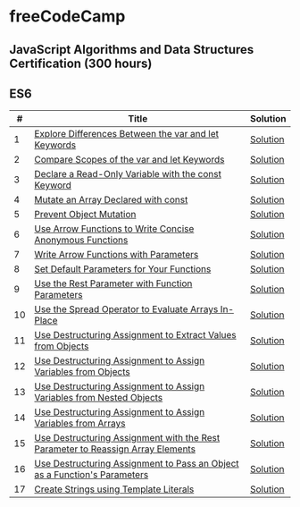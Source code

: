 # freeCodeCamp

## JavaScript Algorithms and Data Structures Certification (300 hours)
## ES6

| #  | Title |Solution|
| ------------- | ------------- |------------- |
| 1  | [Explore Differences Between the var and let Keywords](https://www.freecodecamp.org/learn/javascript-algorithms-and-data-structures/es6/explore-differences-between-the-var-and-let-keywords)  |[Solution](../master/JavaScript%20Algorithms%20and%20Data%20Structures%20Certification/ES6/explore-differences-between-the-var-and-let-keywords.txt) 
| 2  | [Compare Scopes of the var and let Keywords](https://www.freecodecamp.org/learn/javascript-algorithms-and-data-structures/es6/compare-scopes-of-the-var-and-let-keywords)  |[Solution](../master/JavaScript%20Algorithms%20and%20Data%20Structures%20Certification/ES6/compare-scopes-of-the-var-and-let-keywords.txt) 
| 3  | [Declare a Read-Only Variable with the const Keyword](https://www.freecodecamp.org/learn/javascript-algorithms-and-data-structures/es6/declare-a-read-only-variable-with-the-const-keyword)  |[Solution](../master/JavaScript%20Algorithms%20and%20Data%20Structures%20Certification/ES6/declare-a-read-only-variable-with-the-const-keyword.txt) 
| 4  | [Mutate an Array Declared with const](https://www.freecodecamp.org/learn/javascript-algorithms-and-data-structures/es6/mutate-an-array-declared-with-const)  |[Solution](../master/JavaScript%20Algorithms%20and%20Data%20Structures%20Certification/ES6/mutate-an-array-declared-with-const.txt) 
| 5  | [Prevent Object Mutation](https://www.freecodecamp.org/learn/javascript-algorithms-and-data-structures/es6/prevent-object-mutation)  |[Solution](../master/JavaScript%20Algorithms%20and%20Data%20Structures%20Certification/ES6/prevent-object-mutation.txt) 
| 6  | [Use Arrow Functions to Write Concise Anonymous Functions](https://www.freecodecamp.org/learn/javascript-algorithms-and-data-structures/es6/use-arrow-functions-to-write-concise-anonymous-functions)  |[Solution](../master/JavaScript%20Algorithms%20and%20Data%20Structures%20Certification/ES6/mutate-an-array-declared-with-const.txt) 
| 7  | [Write Arrow Functions with Parameters](https://www.freecodecamp.org/learn/javascript-algorithms-and-data-structures/es6/write-arrow-functions-with-parameters)  |[Solution](../master/JavaScript%20Algorithms%20and%20Data%20Structures%20Certification/ES6/mutate-an-array-declared-with-const.txt) 
| 8  | [Set Default Parameters for Your Functions](https://www.freecodecamp.org/learn/javascript-algorithms-and-data-structures/es6/set-default-parameters-for-your-functions)  |[Solution](../master/JavaScript%20Algorithms%20and%20Data%20Structures%20Certification/ES6/mutate-an-array-declared-with-const.txt) 
| 9  | [Use the Rest Parameter with Function Parameters](https://www.freecodecamp.org/learn/javascript-algorithms-and-data-structures/es6/use-the-rest-parameter-with-function-parameters)  |[Solution](../master/JavaScript%20Algorithms%20and%20Data%20Structures%20Certification/ES6/mutate-an-array-declared-with-const.txt) 
| 10  | [Use the Spread Operator to Evaluate Arrays In-Place](https://www.freecodecamp.org/learn/javascript-algorithms-and-data-structures/es6/use-the-spread-operator-to-evaluate-arrays-in-place)  |[Solution](../master/JavaScript%20Algorithms%20and%20Data%20Structures%20Certification/ES6/mutate-an-array-declared-with-const.txt) 
| 11  | [Use Destructuring Assignment to Extract Values from Objects](https://www.freecodecamp.org/learn/javascript-algorithms-and-data-structures/es6/use-destructuring-assignment-to-extract-values-from-objects)  |[Solution](../master/JavaScript%20Algorithms%20and%20Data%20Structures%20Certification/ES6/mutate-an-array-declared-with-const.txt) 
| 12  | [Use Destructuring Assignment to Assign Variables from Objects](https://www.freecodecamp.org/learn/javascript-algorithms-and-data-structures/es6/use-destructuring-assignment-to-assign-variables-from-objects)  |[Solution](../master/JavaScript%20Algorithms%20and%20Data%20Structures%20Certification/ES6/mutate-an-array-declared-with-const.txt) 
| 13  | [Use Destructuring Assignment to Assign Variables from Nested Objects](https://www.freecodecamp.org/learn/javascript-algorithms-and-data-structures/es6/use-destructuring-assignment-to-assign-variables-from-nested-objects)  |[Solution](../master/JavaScript%20Algorithms%20and%20Data%20Structures%20Certification/ES6/mutate-an-array-declared-with-const.txt) 
| 14  | [Use Destructuring Assignment to Assign Variables from Arrays](https://www.freecodecamp.org/learn/javascript-algorithms-and-data-structures/es6/use-destructuring-assignment-to-assign-variables-from-arrays)  |[Solution](../master/JavaScript%20Algorithms%20and%20Data%20Structures%20Certification/ES6/mutate-an-array-declared-with-const.txt) 
| 15  | [Use Destructuring Assignment with the Rest Parameter to Reassign Array Elements](https://www.freecodecamp.org/learn/javascript-algorithms-and-data-structures/es6/use-destructuring-assignment-with-the-rest-parameter-to-reassign-array-elements)  |[Solution](../master/JavaScript%20Algorithms%20and%20Data%20Structures%20Certification/ES6/mutate-an-array-declared-with-const.txt) 
| 16  | [Use Destructuring Assignment to Pass an Object as a Function's Parameters](https://www.freecodecamp.org/learn/javascript-algorithms-and-data-structures/es6/use-destructuring-assignment-to-pass-an-object-as-a-functions-parameters)  |[Solution](../master/JavaScript%20Algorithms%20and%20Data%20Structures%20Certification/ES6/mutate-an-array-declared-with-const.txt) 
| 17  | [Create Strings using Template Literals](https://www.freecodecamp.org/learn/javascript-algorithms-and-data-structures/es6/use-destructuring-assignment-to-pass-an-object-as-a-functions-parameters)  |[Solution](../master/JavaScript%20Algorithms%20and%20Data%20Structures%20Certification/ES6/mutate-an-array-declared-with-const.txt) 
